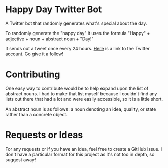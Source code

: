 # Happy Day Twitter Bot
A Twitter bot that randomly generates what's special about the day.

To randomly generate the "happy day" it uses the formula "Happy" + adjective + noun + abstract noun + "Day!"

It sends out a tweet once every 24 hours. [Here](https://twitter.com/HappyDayBot2) is  a link to the Twitter account. Go give it a follow!

# Contributing
One easy way to contribute would be to help expand upon the list of abstract nouns. I had to make that list myself because I couldn't find any lists out there that had a lot and were easily accessible, so it is a little short.

An abstract noun is as follows: a noun denoting an idea, quality, or state rather than a concrete object.

# Requests or Ideas
For any requests or if you have an idea, feel free to create a GitHub issue. I don't have a particular format for this project as it's not too in depth, so suggest away!
